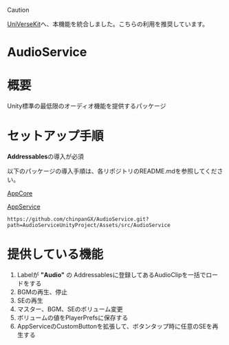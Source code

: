 > [!CAUTION]
> [UniVerseKit](https://github.com/chinpanGX/UniVerseKit)へ、本機能を統合しました。こちらの利用を推奨しています。


# AudioService

# 概要
Unity標準の最低限のオーディオ機能を提供するパッケージ

# セットアップ手順
**Addressables**の導入が必須

以下のパッケージの導入手順は、各リポジトリのREADME.mdを参照してください。

[AppCore](https://github.com/chinpanGX/AppCore)

[AppService](https://github.com/chinpanGX/AppService)

```
https://github.com/chinpanGX/AudioService.git?path=AudioServiceUnityProject/Assets/src/AudioService
```

# 提供している機能
1. Labelが **"Audio"** の Addressablesに登録してあるAudioClipを一括でロードをする
2. BGMの再生、停止
3. SEの再生
4. マスター、BGM、SEのボリューム変更
5. ボリュームの値をPlayerPrefsに保存する
6. AppServiceのCustomButtonを拡張して、ボタンタップ時に任意のSEを再生する
